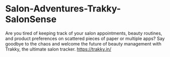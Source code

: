 # Salon-Adventures-Trakky-SalonSense
Are you tired of keeping track of your salon appointments, beauty routines, and product preferences on scattered pieces of paper or multiple apps? Say goodbye to the chaos and welcome the future of beauty management with Trakky, the ultimate salon tracker. https://trakky.in/
